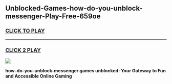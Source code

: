 
## Unblocked-Games-how-do-you-unblock-messenger-Play-Free-659oe
<h3>
<a href="https://premium76.site?title=how-do-you-unblock-messenger&ref=12A">CLICK TO PLAY</a></h3>
<hr>

<h3>
<a href="https://premium76.site?title=how-do-you-unblock-messenger&ref=12A">CLICK 2 PLAY</a>
  
</h3>

<a href="https://premium76.site?title=how-do-you-unblock-messenger&ref=12A"><img src="https://clearcache.store/games.png"></a>


**how-do-you-unblock-messenger games unblocked: Your Gateway to Fun and Accessible Online Gaming**
